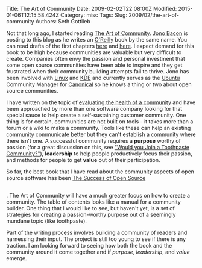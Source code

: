 Title: The Art of Community
Date: 2009-02-02T22:08:00Z
Modified: 2015-01-06T12:15:58.424Z
Category: misc
Tags: 
Slug: 2009/02/the-art-of-community
Authors: Seth Gottlieb

Not that long ago, I started reading [The Art of Community](http://www.artofcommunityonline.org). [Jono Bacon](http://www.jonobacon.org) is posting to this blog as he writes an [O'Reilly](http://www.oreilly.com/) book by the same name. You can read drafts of the first chapters [here](http://www.artofcommunityonline.org/2009/01/22/first-snippet-from-the-book/) and [here](http://www.artofcommunityonline.org/2009/01/28/second-snippet/). I expect demand for this book to be high because communities are valuable but very difficult to create. Companies often envy the passion and personal investment that some open source communities have been able to inspire and they get frustrated when their community building attempts fail to thrive. Jono has been involved with [Linux](http://www.linux.org/) and [KDE](http://www.kde.org/) and currently serves as the [Ubuntu](http://www.ubuntu.com/) Community Manager for [Canonical](http://www.canonical.com/) so he knows a thing or two about open source communities.

  
I have written on the topic of [evaluating the health of a community](http://www.contenthere.net/2006/12/evaluating-a-community.html) and have been approached by more than one software company looking for that special sauce to help create a self-sustaining customer community. One thing is for certain, communities are not built on tools - it takes more than a forum or a wiki to make a community. Tools like these can help an existing community communicate better but they can't establish a community where there isn't one. A successful community requires a __purpose__ worthy of passion (for a great discussion on this, see ["Would you Join a Toothpaste Community?"](http://theengagedconsumer.powered.com/2008/12/19/would-you-join-a-toothpaste-community/)), __leadership__ to help people productively focus their passion, and methods for people to get __value__ out of their participation. 

  
So far, the best book that I have read about the community aspects of open source software has been [The Success of Open Source](http://www.amazon.com/gp/product/0674018583?ie=UTF8&amp;tag=contenthere-20&amp;linkCode=as2&amp;camp=1789&amp;creative=390957&amp;creativeASIN=0674018583)

<img alt="" border="0" height="1" src="http://www.assoc-amazon.com/e/ir?t=contenthere-20&amp;l=as2&amp;o=1&amp;a=0674018583" style="border:none !important; margin:0px !important;" width="1"/>

. The Art of Community will have a much greater focus on how to create a community. The table of contents looks like a manual for a community builder. One thing that I would like to see, but haven't yet, is a set of strategies for creating a passion-worthy purpose out of a seemingly mundane topic (like toothpaste). 

  

Part of the writing process involves building a community of readers and harnessing their input. The project is still too young to see if there is any traction. I am looking forward to seeing how both the book and the community around it come together and if _purpose_, _leadership_, and _value_ emerge. 
